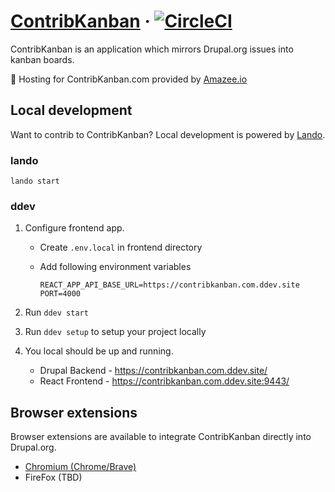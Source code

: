 # [ContribKanban](https://contribkanban.com) &middot; [![CircleCI](https://circleci.com/gh/mglaman/contribkanban.com.svg?style=svg)](https://circleci.com/gh/mglaman/contribkanban.com)

ContribKanban is an application which mirrors Drupal.org issues into kanban boards.

🚀 Hosting for ContribKanban.com provided by [Amazee.io](https://amazee.io)

## Local development

Want to contrib to ContribKanban? Local development is powered by [Lando](https://lando.dev/).

### lando

```shell
lando start
```

### ddev

1. Configure frontend app.
    - Create `.env.local` in frontend directory
    - Add following environment variables

      ```
      REACT_APP_API_BASE_URL=https://contribkanban.com.ddev.site
      PORT=4000
      ```

2. Run  `ddev start`
3. Run `ddev setup` to setup your project locally
4. You local should be up and running.
    - Drupal Backend - <https://contribkanban.com.ddev.site/>
    - React Frontend - <https://contribkanban.com.ddev.site:9443/>

## Browser extensions

Browser extensions are available to integrate ContribKanban directly into Drupal.org.

- [Chromium (Chrome/Brave)](https://chrome.google.com/webstore/detail/immmfachnlmchioeaillpamhbfpjmeni/)
- FireFox (TBD)
